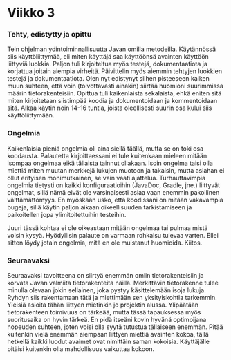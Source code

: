 # Viikko 3

### Tehty, edistytty ja opittu
Tein ohjelman ydintoiminnallisuutta Javan omilla metodeilla. Käytännössä siis käyttöliittymää, eli miten käyttäjä saa käyttöönsä avainten käyttöön liittyviä luokkia. Paljon tuli kirjoiteltua myös testejä, dokumentaatiota ja korjattua joitain aiempia virheitä. Päivittelin myös aiemmin tehtyjen luokkien testejä ja dokumentaatiota. Olen nyt edistynyt siihen pisteeseen kaiken muun suhteen, että voin (toivottavasti ainakin) siirtää huomioni suurimmissa määrin tietorakenteisiin. Opittua tuli kaikenlaista sekalaista, ehkä eniten sitä miten kirjoitetaan siistimpää koodia ja dokumentoidaan ja kommentoidaan sitä. Aikaa käytin noin 14-16 tuntia, joista oleellisesti suurin osa kului siis käyttöliittymään.

### Ongelmia
Kaikenlaisia pieniä ongelmia oli aina siellä täällä, mutta se on toki osa koodausta. Palautetta kirjoittaessani ei tule kuitenkaan mieleen mitään isompaa ongelmaa eikä tällaista tainnut ollakaan. Isoin ongelma taisi olla miettiä miten muutan merkkejä lukujen muotoon ja takaisin, mutta asiahan ei ollut erityisen monimutkainen, se vain vaati ajattelua. Turhauttavimpia ongelmia tietysti on kaikki konfiguraatioihin (JavaDoc, Gradle, jne.) liittyvät ongelmat, sillä nämä eivät ole varsinaisesti asiaa vaan enemmin pakollinen välttämättömyys. En myöskään usko, että koodissani on mitään vakavampia bugeja, sillä käytin paljon aikaan oikeellisuuden tarkistamiseen ja paikoitellen jopa ylimitoitettuihin testeihin.

Juuri tässä kohtaa ei ole oikeastaan mitään ongelmaa tai pulmaa mistä voisin kysyä. Hyödyllisin palaute on varmaan rohkaisu tulevaa varten. Ellei sitten löydy jotain ongelmia, mitä en ole muistanut huomioida. Kiitos.

### Seuraavaksi
Seuraavaksi tavoitteena on siirtyä enemmän omiin tietorakenteisiin ja korvata Javan valmiita tietorakenteita näillä. Merkittävin tietorakenne tulee minulla olevaan jokin sellainen, joka pystyy käsittelemään isoja lukuja. Ryhdyn siis rakentamaan tätä ja miettimään sen yksityiskohtia tarkemmin. Yleisiä asioita tähän liittyen mietinkin jo projektin alussa. Ylipäätään tietorakenteen toimivuus on tärkeää, mutta tässä tapauksessa myös suoritusaika on hyvin tärkeä. En pidä itseäni kovin hyvänä optimoijana nopeuden suhteen, joten voisi olla syytä tutustua tällaiseen enemmän. Pitää kuitenkin vielä enemmän aiempaan liittyen miettiä avainten kokoa, tällä hetkellä kaikki luodut avaimet ovat nimittäin saman kokoisia. Käyttäjälle pitäisi kuitenkin olla mahdollisuus vaikuttaa kokoon.